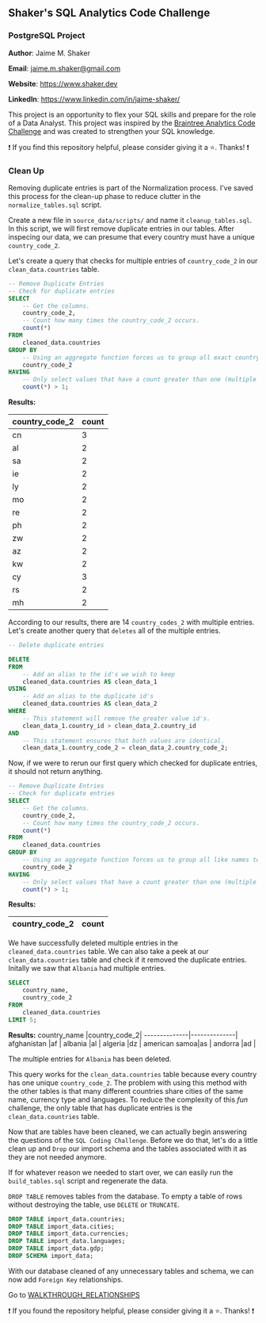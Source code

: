 ## Shaker's SQL Analytics Code Challenge
### PostgreSQL Project

**Author**: Jaime M. Shaker

**Email**: jaime.m.shaker@gmail.com

**Website**: https://www.shaker.dev

**LinkedIn**: https://www.linkedin.com/in/jaime-shaker/ 

This project is an opportunity to flex your SQL skills and prepare for the role of a Data Analyst.  This project was inspired by the [Braintree Analytics Code Challenge](https://github.com/AlexanderConnelly/BrainTree_SQL_Coding_Challenge_Data_Analyst) and was created to strengthen your SQL knowledge.

:exclamation: If you find this repository helpful, please consider giving it a :star:. Thanks! :exclamation:

###  Clean Up 

Removing duplicate entries is part of the Normalization process.  I've saved this process for the clean-up phase to reduce clutter in the `normalize_tables.sql` script.

Create a new file in `source_data/scripts/` and name it `cleanup_tables.sql`.  In this script, we will first remove duplicate entries in our tables.  After inspecing our data, we can presume that every country must have a unique `country_code_2`.

Let's create a query that checks for multiple entries of `country_code_2` in our `clean_data.countries` table.

```sql
-- Remove Duplicate Entries
-- Check for duplicate entries
SELECT
	-- Get the columns.
	country_code_2,
	-- Count how many times the country_code_2 occurs.
	count(*)
FROM
	cleaned_data.countries
GROUP BY 
	-- Using an aggregate function forces us to group all exact country_codes together.
	country_code_2
HAVING 
	-- Only select values that have a count greater than one (multiple entries).
	count(*) > 1;
```

**Results:**

country_code_2|count|
--------------|-----|
cn            |    3|
al            |    2|
sa            |    2|
ie            |    2|
ly            |    2|
mo            |    2|
re            |    2|
ph            |    2|
zw            |    2|
az            |    2|
kw            |    2|
cy            |    3|
rs            |    2|
mh            |    2|

According to our results, there are 14 `country_codes_2` with multiple entries.  Let's create another query that `deletes` all of the multiple entries. 

```sql
-- Delete duplicate entries

DELETE 
FROM 
	-- Add an alias to the id's we wish to keep
	cleaned_data.countries AS clean_data_1
USING 
	-- Add an alias to the duplicate id's
	cleaned_data.countries AS clean_data_2
WHERE 
	-- This statement will remove the greater value id's.
	clean_data_1.country_id > clean_data_2.country_id
AND 
	-- This statement ensures that both values are identical.
	clean_data_1.country_code_2 = clean_data_2.country_code_2;
```

Now, if we were to rerun our first query which checked for duplicate entries, it should not return anything.

```sql
-- Remove Duplicate Entries
-- Check for duplicate entries
SELECT
	-- Get the columns.
	country_code_2,
	-- Count how many times the country_code_2 occurs.
	count(*)
FROM
	cleaned_data.countries
GROUP BY 
	-- Using an aggregate function forces us to group all like names together.
	country_code_2
HAVING 
	-- Only select values that have a count greater than one (multiple entries).
	count(*) > 1;
```
**Results:**

country_code_2|count|
--------------|-----|

We have successfully deleted multiple entries in the `cleaned_data.countries` table.  We can also take a peek at our `clean_data.countries` table and check if it removed the duplicate entries.  Initally we saw that `Albania` had multiple entries.

```sql
SELECT 
	country_name,
	country_code_2
FROM 
	cleaned_data.countries 
LIMIT 5;
```

**Results:**
country_name  |country_code_2|
--------------|--------------|
afghanistan   |af            |
albania       |al            |
algeria       |dz            |
american samoa|as            |
andorra       |ad            |

The multiple entries for `Albania` has been deleted.  

This query works for the `clean_data.countries` table because every country has one unique `country_code_2`.  The problem with using this method with the other tables is that many different countries share cities of the same name, currency type and languages.  To reduce the complexity of this <i>fun</i> challenge, the only table that has duplicate entries is the `clean_data.countries` table.

Now that are tables have been cleaned, we can actually begin answering the questions of the `SQL Coding Challenge`.  Before we do that, let's do a little clean up and `Drop` our import schema and the tables associated with it as they are not needed anymore.

If for whatever reason we needed to start over, we can easily run the `build_tables.sql` script and regenerate the data.

`DROP TABLE` removes tables from the database. To empty a table of rows without destroying the table, use `DELETE` or `TRUNCATE`.

```sql
DROP TABLE import_data.countries;
DROP TABLE import_data.cities;
DROP TABLE import_data.currencies;
DROP TABLE import_data.languages;
DROP TABLE import_data.gdp;
DROP SCHEMA import_data;
```

With our database cleaned of any unnecessary tables and schema, we can now add `Foreign Key` relationships.

Go to [WALKTHROUGH_RELATIONSHIPS](WALKTHROUGH_RELATIONSHIPS.md)

:exclamation: If you found the repository helpful, please consider giving it a :star:. Thanks! :exclamation:



